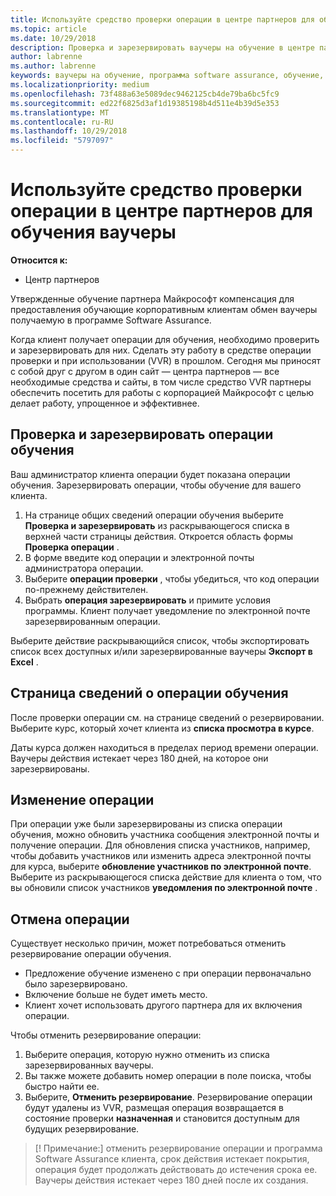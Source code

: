 ```yaml
---
title: Используйте средство проверки операции в центре партнеров для обучения ваучеры | Центр партнеров
ms.topic: article
ms.date: 10/29/2018
description: Проверка и зарезервировать ваучеры на обучение в центре партнеров
author: labrenne
ms.author: labrenne
keywords: ваучеры на обучение, программа software assurance, обучение, проверка ваучеры, зарезервировать операции
ms.localizationpriority: medium
ms.openlocfilehash: 73f488a63e5089dec9462125cb4de79ba6bc5fc9
ms.sourcegitcommit: ed22f6825d3af1d19385198b4d511e4b39d5e353
ms.translationtype: MT
ms.contentlocale: ru-RU
ms.lasthandoff: 10/29/2018
ms.locfileid: "5797097"
---
```

# <a name="use-the-voucher-validation-tool-in-partner-center-for-training-vouchers"></a>Используйте средство проверки операции в центре партнеров для обучения ваучеры

**Относится к:**

- Центр партнеров

Утвержденные обучение партнера Майкрософт компенсация для предоставления обучающие корпоративным клиентам обмен ваучеры получаемую в программе Software Assurance. 

Когда клиент получает операции для обучения, необходимо проверить и зарезервировать для них. Сделать эту работу в средстве операции проверки и при использовании (VVR) в прошлом. Сегодня мы приносят с собой друг с другом в один сайт — центра партнеров — все необходимые средства и сайты, в том числе средство VVR партнеры обеспечить посетить для работы с корпорацией Майкрософт с целью делает работу, упрощенное и эффективнее.

## <a name="validate-and-reserve-a-training-voucher"></a>Проверка и зарезервировать операции обучения

Ваш администратор клиента операции будет показана операции обучения. Зарезервировать операции, чтобы обучение для вашего клиента.

1.  На странице общих сведений операции обучения выберите **Проверка и зарезервировать** из раскрывающегося списка в верхней части страницы действия. Откроется область формы **Проверка операции** .
2.  В форме введите код операции и электронной почты администратора операции.
3.  Выберите **операции проверки** , чтобы убедиться, что код операции по-прежнему действителен. 
4.  Выбрать **операция зарезервировать** и примите условия программы. Клиент получает уведомление по электронной почте зарезервированным операции.

Выберите действие раскрывающийся список, чтобы экспортировать список всех доступных и/или зарезервированные ваучеры **Экспорт в Excel** .

## <a name="training-voucher-details-page"></a>Страница сведений о операции обучения

После проверки операции см. на странице сведений о резервировании. Выберите курс, который хочет клиента из **списка просмотра в курсе**. 

Даты курса должен находиться в пределах период времени операции. Ваучеры действия истекает через 180 дней, на которое они зарезервированы.

## <a name="modify-a-voucher"></a>Изменение операции

При операции уже были зарезервированы из списка операции обучения, можно обновить участника сообщения электронной почты и получение операции. Для обновления списка участников, например, чтобы добавить участников или изменить адреса электронной почты для курса, выберите **обновление участников по электронной почте**. Выберите из раскрывающегося списка действие для клиента о том, что вы обновили список участников **уведомления по электронной почте** . 

## <a name="cancel-a-voucher"></a>Отмена операции 

Существует несколько причин, может потребоваться отменить резервирование операции обучения. 
- Предложение обучение изменено с при операции первоначально было зарезервировано.
- Включение больше не будет иметь место.
- Клиент хочет использовать другого партнера для их включения операции.

Чтобы отменить резервирование операции:

1.  Выберите операция, которую нужно отменить из списка зарезервированных ваучеры.
2.  Вы также можете добавить номер операции в поле поиска, чтобы быстро найти ее.
3.  Выберите, **Отменить резервирование**. Резервирование операции будут удалены из VVR, размещая операция возвращается в состояние проверки **назначенная** и становится доступным для будущих резервирование.

>[! Примечание:] отменить резервирование операции и программа Software Assurance клиента, срок действия истекает покрытия, операция будет продолжать действовать до истечения срока ее. Ваучеры действия истекает через 180 дней после их создания.


